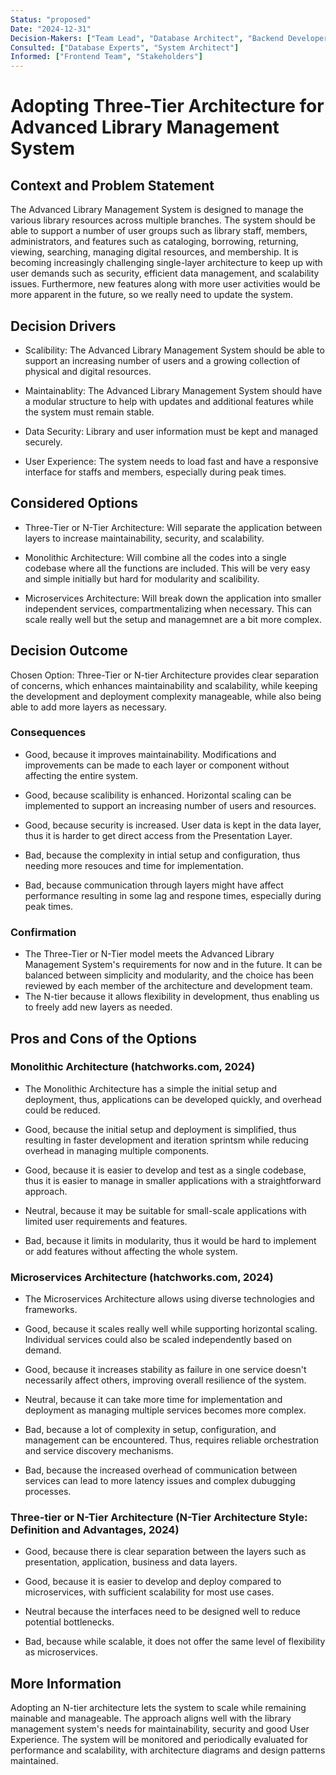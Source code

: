 ```yaml
---
Status: "proposed"
Date: "2024-12-31"
Decision-Makers: ["Team Lead", "Database Architect", "Backend Developers"]
Consulted: ["Database Experts", "System Architect"]
Informed: ["Frontend Team", "Stakeholders"]
---
```


# Adopting Three-Tier Architecture for Advanced Library Management System

## Context and Problem Statement

The Advanced Library Management System is designed to manage the various library resources across multiple branches. The system should be able to support a number of user groups such as library staff, members, administrators, and features such as cataloging, borrowing, returning, viewing, searching, managing digital resources, and membership. It is becoming increasingly challenging single-layer architecture to keep up with user demands such as security, efficient data management, and scalability issues. Furthermore, new features along with more user activities would be more apparent in the future, so we really need to update the system.


## Decision Drivers

* Scalibility: The Advanced Library Management System should be able to support an increasing number of users and a growing collection of physical and digital resources.

* Maintainablity: The Advanced Library Management System should have a modular structure to help with updates and additional features while the system must remain stable.

* Data Security: Library and user information must be kept and managed securely.

* User Experience: The system needs to load fast and have a responsive interface for staffs and members, especially during peak times.


## Considered Options

* Three-Tier or N-Tier Architecture: Will separate the application between layers to increase maintainability, security, and scalability.

* Monolithic Architecture: Will combine all the codes into a single codebase where all the functions are included. This will be very easy and simple initially but hard for modularity and scalibility.

* Microservices Architecture: Will break down the application into smaller independent services, compartmentalizing when necessary. This can scale really well but the setup and managemnet are a bit more complex.


## Decision Outcome

Chosen Option: Three-Tier or N-tier Architecture provides clear separation of concerns, which enhances maintainability and scalability, while keeping the development and deployment complexity manageable, while also being able to add more layers as necessary.


### Consequences

* Good, because it improves maintainability. Modifications and improvements can be made to each layer or component without affecting the entire system.

* Good, because scalibility is enhanced. Horizontal scaling can be implemented to support an increasing number of users and resources.

* Good, because security is increased. User data is kept in the data layer, thus it is harder to get direct access from the Presentation Layer.

* Bad, because the complexity in intial setup and configuration, thus needing more resouces and time for implementation.

* Bad, because communication through layers might have affect performance resulting in some lag and respone times, especially during peak times.


### Confirmation

* The Three-Tier or N-Tier model meets the Advanced Library Management System's requirements for now and in the future. It can be balanced between simplicity and modularity, and the choice has been reviewed by each member of the architecture and development team.
* The N-tier because it allows flexibility in development, thus enabling us to freely add new layers as needed.

## Pros and Cons of the Options

### Monolithic Architecture (hatchworks.com, 2024)

* The Monolithic Architecture has a simple the initial setup and deployment, thus, applications can be developed quickly, and overhead could be reduced.

* Good, because the initial setup and deployment is simplified, thus resulting in faster development and iteration sprintsm while reducing overhead in managing multiple components.

* Good, because it is easier to develop and test as a single codebase, thus it is easier to manage in smaller applications with a straightforward approach.

* Neutral, because it may be suitable for small-scale applications with limited user requirements and features.

* Bad, because it limits in modularity, thus it would be hard to implement or add features without affecting the whole system.


### Microservices Architecture (hatchworks.com, 2024)

* The Microservices Architecture allows using diverse technologies and frameworks.

* Good, because it scales really well while supporting horizontal scaling. Individual services could also be scaled independently based on demand.

* Good, because it increases stability as failure in one service doesn't necessarily affect others, improving overall resilience of the system.

* Neutral, because it can take more time for implementation and deployment as managing multiple services becomes more complex.

* Bad, because a lot of complexity in setup, configuration, and management can be encountered. Thus, requires reliable orchestration and service discovery mechanisms.

* Bad, because the increased overhead of communication between services can lead to more latency issues and complex dubugging processes.

### Three-tier or N-Tier Architecture (N-Tier Architecture Style: Definition and Advantages, 2024)

* Good, because there is clear separation between the layers such as presentation, application, business and data layers.

* Good, because it is easier to develop and deploy compared to microservices, with sufficient scalability for most use cases.

* Neutral because the interfaces need to be designed well to reduce potential bottlenecks.

* Bad, because while scalable, it does not offer the same level of flexibility as microservices.

## More Information

Adopting an N-tier architecture lets the system to scale while remaining mainable and manageable. The approach aligns well with the library management system's needs for maintainability, security and good User Experience.
The system will be monitored and periodically evaluated for performance and scalability, with architecture diagrams and design patterns maintained.